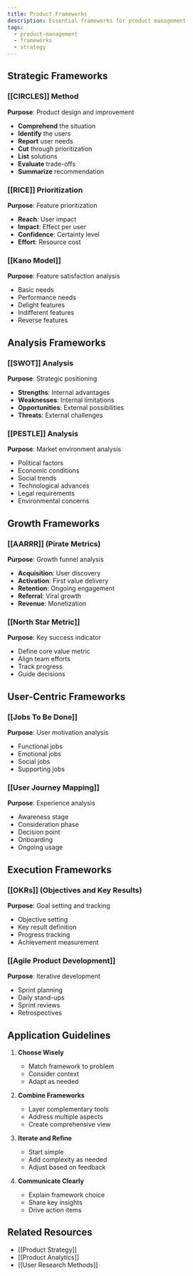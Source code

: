 ```yaml
---
title: Product Frameworks
description: Essential frameworks for product management
tags:
  - product-management
  - frameworks
  - strategy
---
```


## Strategic Frameworks

### [[CIRCLES]] Method
**Purpose**: Product design and improvement
- **Comprehend** the situation
- **Identify** the users
- **Report** user needs
- **Cut** through prioritization
- **List** solutions
- **Evaluate** trade-offs
- **Summarize** recommendation

### [[RICE]] Prioritization
**Purpose**: Feature prioritization
- **Reach**: User impact
- **Impact**: Effect per user
- **Confidence**: Certainty level
- **Effort**: Resource cost

### [[Kano Model]]
**Purpose**: Feature satisfaction analysis
- Basic needs
- Performance needs
- Delight features
- Indifferent features
- Reverse features

## Analysis Frameworks

### [[SWOT]] Analysis
**Purpose**: Strategic positioning
- **Strengths**: Internal advantages
- **Weaknesses**: Internal limitations
- **Opportunities**: External possibilities
- **Threats**: External challenges

### [[PESTLE]] Analysis
**Purpose**: Market environment analysis
- Political factors
- Economic conditions
- Social trends
- Technological advances
- Legal requirements
- Environmental concerns

## Growth Frameworks

### [[AARRR]] (Pirate Metrics)
**Purpose**: Growth funnel analysis
- **Acquisition**: User discovery
- **Activation**: First value delivery
- **Retention**: Ongoing engagement
- **Referral**: Viral growth
- **Revenue**: Monetization

### [[North Star Metric]]
**Purpose**: Key success indicator
- Define core value metric
- Align team efforts
- Track progress
- Guide decisions

## User-Centric Frameworks

### [[Jobs To Be Done]]
**Purpose**: User motivation analysis
- Functional jobs
- Emotional jobs
- Social jobs
- Supporting jobs

### [[User Journey Mapping]]
**Purpose**: Experience analysis
- Awareness stage
- Consideration phase
- Decision point
- Onboarding
- Ongoing usage

## Execution Frameworks

### [[OKRs]] (Objectives and Key Results)
**Purpose**: Goal setting and tracking
- Objective setting
- Key result definition
- Progress tracking
- Achievement measurement

### [[Agile Product Development]]
**Purpose**: Iterative development
- Sprint planning
- Daily stand-ups
- Sprint reviews
- Retrospectives

## Application Guidelines

1. **Choose Wisely**
   - Match framework to problem
   - Consider context
   - Adapt as needed

2. **Combine Frameworks**
   - Layer complementary tools
   - Address multiple aspects
   - Create comprehensive view

3. **Iterate and Refine**
   - Start simple
   - Add complexity as needed
   - Adjust based on feedback

4. **Communicate Clearly**
   - Explain framework choice
   - Share key insights
   - Drive action items

## Related Resources
- [[Product Strategy]]
- [[Product Analytics]]
- [[User Research Methods]]
